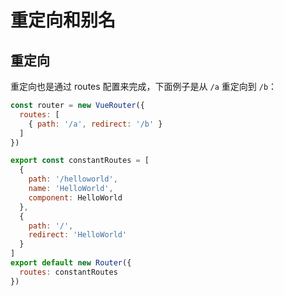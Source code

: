 # 重定向和别名

## 重定向

重定向也是通过 routes 配置来完成，下面例子是从 `/a` 重定向到 `/b`：

```js
const router = new VueRouter({
  routes: [
    { path: '/a', redirect: '/b' }
  ]
})
```

```js
export const constantRoutes = [
  {
    path: '/helloworld',
    name: 'HelloWorld',
    component: HelloWorld
  },
  {
    path: '/',
    redirect: 'HelloWorld'
  }
]
export default new Router({
  routes: constantRoutes
})
```
